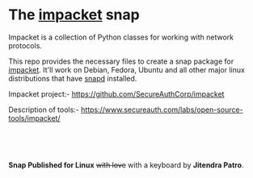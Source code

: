# The [impacket](https://github.com/SecureAuthCorp/impacket) snap

Impacket is a collection of Python classes for working with network protocols.

This repo provides the necessary files to create a snap package for [impacket](https://github.com/SecureAuthCorp/impacket). It'll work on Debian, Fedora, Ubuntu and all other major linux distributions that have [snapd](https://snapcraft.io/docs/installing-snapd) installed.

Impacket project:- https://github.com/SecureAuthCorp/impacket

Description of tools:- https://www.secureauth.com/labs/open-source-tools/impacket/





&nbsp;

&nbsp;


**Snap Published for Linux** ~~with love~~ with a keyboard by **Jitendra Patro**.
